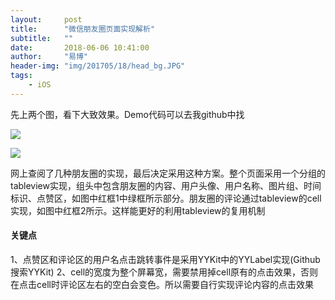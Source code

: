 ```yaml
---
layout:     post
title:      "微信朋友圈页面实现解析"
subtitle:   ""
date:       2018-06-06 10:41:00
author:     "易博"
header-img: "img/201705/18/head_bg.JPG"
tags:
    - iOS
---
```


先上两个图，看下大致效果。Demo代码可以去我github中找

![](http://www.xttxqjfg.cn/img/201806/06/06001.png)

![](http://www.xttxqjfg.cn/img/201806/06/06002.png)

网上查阅了几种朋友圈的实现，最后决定采用这种方案。整个页面采用一个分组的tableview实现，组头中包含朋友圈的内容、用户头像、用户名称、图片组、时间标识、点赞区，如图中红框1中绿框所示部分。朋友圈的评论通过tableview的cell实现，如图中红框2所示。这样能更好的利用tableview的复用机制

#### 关键点

1、点赞区和评论区的用户名点击跳转事件是采用YYKit中的YYLabel实现(Github搜索YYKit)
2、cell的宽度为整个屏幕宽，需要禁用掉cell原有的点击效果，否则在点击cell时评论区左右的空白会变色。所以需要自行实现评论内容的点击效果
